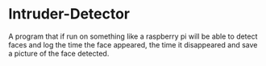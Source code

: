 # Intruder-Detector
A program that if run on something like a raspberry pi will be able to detect faces and log the time the face appeared, the time it disappeared and save a picture of the face detected.
